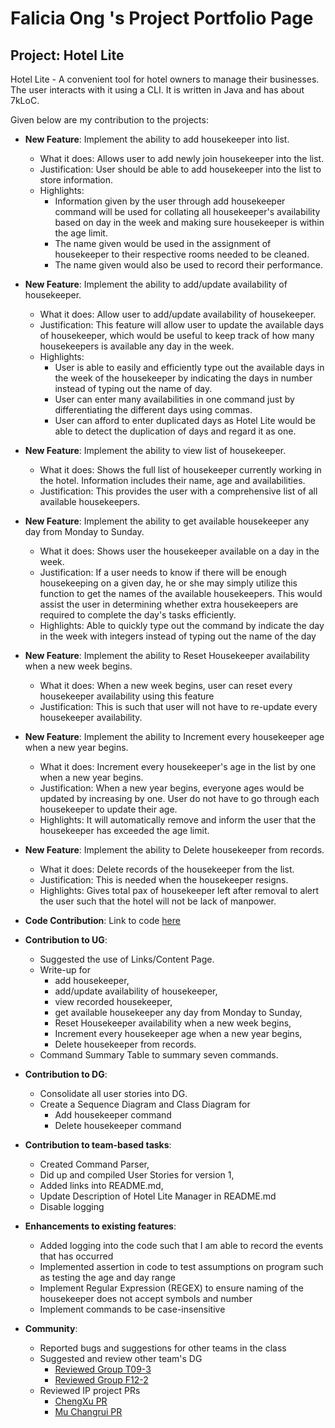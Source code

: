 # Falicia Ong 's Project Portfolio Page

## Project: Hotel Lite 

Hotel Lite - A convenient tool for hotel owners to manage their businesses.
The user interacts with it using a CLI. It is written in Java and has about 7kLoC.

Given below are my contribution to the projects:

* __New Feature__: Implement the ability to add housekeeper into list.
    * What it does: Allows user to add newly join housekeeper into the list.
    * Justification: User should be able to add housekeeper into the list to store information.
    * Highlights: 
      * Information given by the user through add housekeeper command will be used for collating
    all housekeeper's availability based on day in the week and making sure housekeeper is within the age limit.
      * The name given would be used in the assignment of housekeeper to their respective rooms needed to be cleaned. 
      * The name given would also be used to record their performance.


* __New Feature__: Implement the ability to add/update availability of housekeeper.
    * What it does: Allow user to add/update availability of housekeeper.
    * Justification: This feature will allow user to update the available days of housekeeper, which would be useful
      to keep track of how many housekeepers is available any day in the week.
    * Highlights: 
      * User is able to easily and efficiently type out the available days in the week of the housekeeper by
    indicating the days in number instead of typing out the name of day.
      * User can enter many availabilities in one command just by differentiating the different days using commas.
      * User can afford to enter duplicated days as Hotel Lite would be able to detect the duplication of days and
        regard it as one.
      


* __New Feature__: Implement the ability to view list of housekeeper.
    * What it does: Shows the full list of housekeeper currently working in the hotel. Information includes their name,
      age and availabilities.
    * Justification: This provides the user with a comprehensive list of all available housekeepers.


* __New Feature__: Implement the ability to get available housekeeper any day from Monday to Sunday.
    * What it does: Shows user the housekeeper available on a day in the week.
    * Justification: If a user needs to know if there will be enough housekeeping on a given day, he or she may simply
      utilize this function to get the names of the available housekeepers. This would assist the user in determining 
      whether extra housekeepers are required to complete the day's tasks efficiently.
    * Highlights: Able to quickly type out the command by indicate the day in the week with integers instead of typing
      out the name of the day


* __New Feature__: Implement the ability to Reset Housekeeper availability when a new week begins.
    * What it does: When a new week begins, user can reset every housekeeper availability using this feature
    * Justification: This is such that user will not have to re-update every housekeeper availability.


* __New Feature__: Implement the ability to Increment every housekeeper age when a new year begins.
    * What it does: Increment every housekeeper's age in the list by one when a new year begins.
    * Justification: When a new year begins, everyone ages would be updated by increasing by one. User
      do not have to go through each housekeeper to update their age.
    * Highlights: It will automatically remove and inform the user that the housekeeper has exceeded the age limit.


* __New Feature__: Implement the ability to Delete housekeeper from records.
    * What it does: Delete records of the housekeeper from the list.
    * Justification: This is needed when the housekeeper resigns.
    * Highlights: Gives total pax of housekeeper left after removal to alert the user such that
      the hotel will not be lack of manpower. 
    

* __Code Contribution__: Link to code [here](https://nus-cs2113-ay2122s2.github.io/tp-dashboard/?search=faliciaong&breakdown=true)


* __Contribution to UG__:
    * Suggested the use of Links/Content Page.
    * Write-up for
        * add housekeeper,
        * add/update availability of housekeeper,
        * view recorded housekeeper,
        * get available housekeeper any day from Monday to Sunday,
        * Reset Housekeeper availability when a new week begins,
        * Increment every housekeeper age when a new year begins,
        * Delete housekeeper from records.
    * Command Summary Table to summary seven commands.


* __Contribution to DG__:
    * Consolidate all user stories into DG.
    * Create a Sequence Diagram and Class Diagram for
        * Add housekeeper command
        * Delete housekeeper command


* __Contribution to team-based tasks__:
    * Created Command Parser,
    * Did up and compiled User Stories for version 1,
    * Added links into README.md,
    * Update Description of Hotel Lite Manager in README.md
    * Disable logging


* __Enhancements to existing features__:
    * Added logging into the code such that I am able to record the events that has occurred
    * Implemented assertion in code to test assumptions on program such as testing the age and day range
    * Implement Regular Expression (REGEX) to ensure naming of the housekeeper does not accept symbols and number
    * Implement commands to be case-insensitive


* __Community__:
    * Reported bugs and suggestions for other teams in the class 
    * Suggested and review other team's DG
         * [Reviewed Group T09-3](https://github.com/nus-cs2113-AY2122S2/tp/pull/3/files#diff-1a95edf069a4136e9cb71bee758b0dc86996f6051f0d438ec2c424557de7160b)
         * [Reviewed Group F12-2](https://github.com/nus-cs2113-AY2122S2/tp/pull/21/files#diff-1a95edf069a4136e9cb71bee758b0dc86996f6051f0d438ec2c424557de7160b)
    * Reviewed IP project PRs
         * [ChengXu PR](https://github.com/nus-cs2113-AY2122S2/ip/pull/39)
         * [Mu Changrui PR](https://github.com/nus-cs2113-AY2122S2/ip/pull/4)